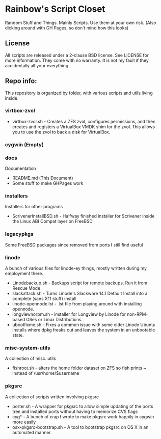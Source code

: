 # Rainbow's Script Closet
Random Stuff and Things. Mainly Scripts. Use them at your own risk.
(Also dicking around with GH Pages, so don't mind how this looks)

## License
All scripts are released under a 2-clause BSD license.
See LICENSE for more information.
They come with no warranty. It is not my fault if they accidentally all your everything.

## Repo info:

This repository is organized by folder, with various scripts and utils living inside.

### virtbox-zvol
* virtbox-zvol.sh - Creates a ZFS zvol, configures permissions, and then creates and registers a VirtualBox VMDK shim for the zvol.
					This allows you to use the zvol to back a disk for VirtualBox.

### cygwin  (Empty)

### docs
Documentation

* README.md (This Document)
* Some stuff to make GHPages work

### installers
Installers for other programs

* ScrivenerInstallBSD.sh - Halfway finished installer for Scrivener inside the Linux ABI Compat layer on FreeBSD

### legacypkgs
Some FreeBSD packages since removed from ports I still find useful

### linode
A bunch of various files for linode-ey things, mostly written during my employment there.

* Linodebackup.sh - Backups script for remote backups. Run it from Rescue Mode
* slackattack.sh - Turns Linode's Slackware 14.1 Default Install into a complete (sans X11 stuff) install
* linode-opennode.lst - .lst file from playing around with installing opennode.
* longviewnorpm.sh - installer for Longview by Linode for non-RPM-based OSes or Linux Distributions.
* ubootfixme.sh - Fixes a common issue with some older Linode Ubuntu installs where dpkg freaks out and leaves the system in an unbootable state.

### misc-system-utils
A collection of misc. utils

* fishroot.sh - alters the home folder dataset on ZFS so fish prints ~ instead of /usr/home/$username 

### pkgsrc
A collection of scripts written involving pkgsrc

* porter.sh - A wrapper for pkgsrc to allow simple updating of the ports tree and installed ports without having to memorize CVS flags
* cyg* - A bunch of crap I wrote to make pkgsrc work happily in cygwin more easily
* osx-pkgsrc-bootstrap.sh - A tool to bootstrap pkgsrc on OS X in an automated manner.